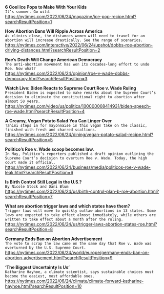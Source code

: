 **6 Cool Ice Pops to Make With Your Kids**\
`It’s summer. Go wild.`\
https://nytimes.com/2022/06/24/magazine/ice-pop-recipe.html?searchResultPosition=1

**How Abortion Bans Will Ripple Across America**\
`As clinics close, the distances women will need to travel for an abortion will increase drastically. See the range of scenarios.`\
https://nytimes.com/interactive/2022/06/24/upshot/dobbs-roe-abortion-driving-distances.html?searchResultPosition=2

**Roe’s Death Will Change American Democracy**\
`The anti-abortion movement has won its decades-long effort to undo Roe. Now what?`\
https://nytimes.com/2022/06/24/opinion/roe-v-wade-dobbs-democracy.html?searchResultPosition=3

**Watch Live: Biden Reacts to Supreme Court Roe v. Wade Ruling**\
`President Biden is expected to make remarks about the Supreme Court’s decision to eliminate the constitutional right to abortion after almost 50 years.`\
https://nytimes.com/video/us/politics/100000008414931/biden-speech-roe-wade.html?searchResultPosition=4

**A Creamy, Vegan Potato Salad You Can Linger Over**\
`Tahini steps in for mayonnaise in this vegan take on the classic, finished with fresh and charred scallions.`\
https://nytimes.com/2022/06/24/dining/vegan-potato-salad-recipe.html?searchResultPosition=5

**Politico’s Roe v. Wade scoop becomes law.**\
`In May, Politico’s reporters published a draft opinion outlining the Supreme Court’s decision to overturn Roe v. Wade. Today, the high court made it official.`\
https://nytimes.com/2022/06/24/business/media/politicos-roe-v-wade-leak.html?searchResultPosition=6

**Is Birth Control Still Legal in the U.S.?**\
`By Nicole Stock and Dani Blum`\
https://nytimes.com/2022/06/24/us/birth-control-plan-b-roe-abortion.html?searchResultPosition=7

**What are abortion trigger laws and which states have them?**\
`Trigger laws will move to quickly outlaw abortions in 13 states. Some laws are expected to take effect almost immediately, while others are written to take effect about a month after the ruling.`\
https://nytimes.com/2022/06/24/us/trigger-laws-abortion-states-roe.html?searchResultPosition=8

**Germany Ends Ban on Abortion Advertisement**\
`The vote to scrap the law came on the same day that Roe v. Wade was overturned by the U.S. Supreme Court.`\
https://nytimes.com/2022/06/24/world/europe/germany-ends-ban-on-abortion-advertisement.html?searchResultPosition=9

**‘The Biggest Uncertainty Is Us’**\
`Katharine Hayhoe, a climate scientist, says sustainable choices must become the easiest, most affordable ones.`\
https://nytimes.com/2022/06/24/climate/climate-forward-katharine-hayhoe.html?searchResultPosition=10

